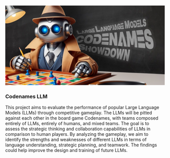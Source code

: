 ![Repository banner](media/codenames_banner.jpg)
### Codenames LLM 

This project aims to evaluate the performance of popular Large Language Models (LLMs) through competitive gameplay. The LLMs will be pitted against each other in the board game Codenames, with teams composed entirely of LLMs, entirely of humans, and mixed teams. The goal is to assess the strategic thinking and collaboration capabilities of LLMs in comparison to human players. By analyzing the gameplay, we aim to identify the strengths and weaknesses of different LLMs in terms of language understanding, strategic planning, and teamwork. The findings could help improve the design and training of future LLMs.

